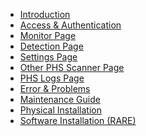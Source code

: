 <!-- docs/_sidebar.md -->
* [Introduction](README.md)
* [Access & Authentication](_page_access_auth.md)
* [Monitor Page](_page_monitor.md)
* [Detection Page](_page_detection.md)
* [Settings Page](_page_settings.md)
* [Other PHS Scanner Page](_page_phs_scan.md)
* [PHS Logs Page](_page_logs.md)
* [Error & Problems](_page_error_codes.md)
* [Maintenance Guide](./_page_maintenance.md)
* [Physical Installation](_page_physical.md)
* [Software Installation (RARE)](_page_software.md)
<!-- * [Developers Guide](_page_devguide.md) -->